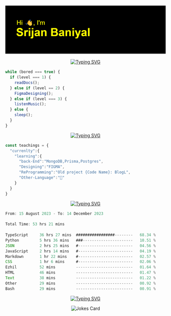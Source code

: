 ![Header](./header.png)


<p align="center">
<a href="https://git.io/typing-svg"><img src="https://readme-typing-svg.demolab.com?font=Moirai+One&size=50&pause=1000&center=true&vCenter=true&width=1500&height=300&lines=Welcome+to+My+GitHub+Profile;I+'+m+a+Full-Stack-Developer+from+India;Loves+To+play+%3CbasketBall+%2F%3E+and+%3CListenSongs+%2F%3E" alt="Typing SVG" /></a>
</p>

```javascript
while (bored === true) {
  if (level === 1) {
    readDocs();
  } else if (level == 2) {
    FigmaDesigning();
  } else if (level === 3) {
    listenMusic();
  } else {
    sleep();
  }
}
```
<p align="center">
<a href="https://git.io/typing-svg"><img src="https://readme-typing-svg.demolab.com?font=Press+Start+2P&size=40&duration=6000&pause=10000&color=FF0000&center=true&vCenter=true&width=450&height=60&lines=Currently" alt="Typing SVG" /></a>
</p>

```typeScript
const teachings = {
  "currenlty":{
    "learning":{
      "back-End":"MongoDB,Prisma,Postgres",
      "Designing":"FIGMA",
      "ReProgramming":"Old project {Code Name}: BlogL",
      "Other-Language":"🐍"
    }
  }
}
```


<p align="center">
  <a href="https://git.io/typing-svg"><img src="https://readme-typing-svg.demolab.com?font=Tilt+Prism&size=30&pause=1000&color=0FF75B&center=true&vCenter=true&width=800&height=80&lines=Time+spent+on+various+Programming+languages" alt="Typing SVG" /></a>
</p>

<!--START_SECTION:waka-->

```TypeScript
From: 15 August 2023 - To: 14 December 2023

Total Time: 53 hrs 21 mins

TypeScript     36 hrs 27 mins  #################--------   68.34 %
Python         5 hrs 36 mins   ###----------------------   10.51 %
JSON           2 hrs 25 mins   #------------------------   04.56 %
JavaScript     2 hrs 14 mins   #------------------------   04.19 %
Markdown       1 hr 22 mins    #------------------------   02.57 %
CSS            1 hr 6 mins     #------------------------   02.06 %
Ezhil          52 mins         -------------------------   01.64 %
HTML           46 mins         -------------------------   01.47 %
Text           38 mins         -------------------------   01.22 %
Other          29 mins         -------------------------   00.92 %
Bash           29 mins         -------------------------   00.91 %
```

<!--END_SECTION:waka-->

<p align="center">
<a href="https://git.io/typing-svg"><img src="https://readme-typing-svg.demolab.com?font=Dancing+Script&size=40&pause=1000&color=EEF768&center=true&width=450&height=60&lines=Jokes+Of+The+Day" alt="Typing SVG" /></a>
</p>
<p align="center">
<img src="https://readme-jokes.vercel.app/api" alt="Jokes Card" />
</p>



